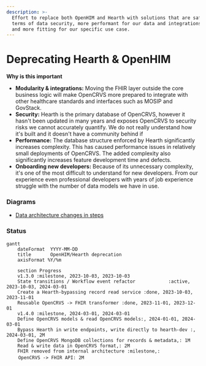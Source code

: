 ```yaml
---
description: >-
  Effort to replace both OpenHIM and Hearth with solutions that are safer in
  terms of data security, more performant for our data and integrations needs
  and more fitting for our specific use case.
---
```


# Deprecating Hearth & OpenHIM

**Why is this important**

* **Modularity & integrations:** Moving the FHIR layer outside the core business logic will make OpenCRVS more prepared to integrate with other healthcare standards and interfaces such as MOSIP and GovStack.
* **Security:** Hearth is the primary database of OpenCRVS, however it hasn't been updated in many years and exposes OpenCRVS to security risks we cannot accurately quantify. We do not really understand how it's built and it doesn't have a community behind if
* **Performance:** The database structure enforced by Hearth significantly increases complexity. This has caused performance issues in relatively small deployments of OpenCRVS. The added complexity also significantly increases feature development time and defects.&#x20;
* **Onboarding new developers:** Because of its unnecessary complexity, it's one of the most difficult to understand for new developers. From our experience even professional developers with years of job experience struggle with the number of data models we have in use.



### Diagrams

* [Data architecture changes in steps](https://ng.myschenker.fi/npseuranta/tracking.aspx?id=888003748405)

### Status 

```mermaid fullWidth="true"
gantt
    dateFormat  YYYY-MM-DD
    title       OpenHIM/Hearth deprecation
    axisFormat %Y/%m

    section Progress
    v1.3.0 :milestone, 2023-10-03, 2023-10-03
    State transitions / Workflow event refactor            :active,     2023-10-03, 2024-03-01
    Create a Hearth-bypassing record read service :done, 2023-10-03, 2023-11-01
    Reusable OpenCRVS -> FHIR transformer :done, 2023-11-01, 2023-12-01
    v1.4.0 :milestone, 2024-03-01, 2024-03-01
    Define OpenCRVS models & read OpenCRVS models:, 2024-01-01, 2024-03-01
    Bypass Hearth in write endpoints, write directly to hearth-dev :, 2024-03-01, 2M
    Define OpenCRVS MongoDB collections for records & metadata,: 1M
    Read & write data in OpenCRVS format,: 2M
    FHIR removed from internal architecture :milestone,:
　　 OpenCRVS -> FHIR API: 2M
```
